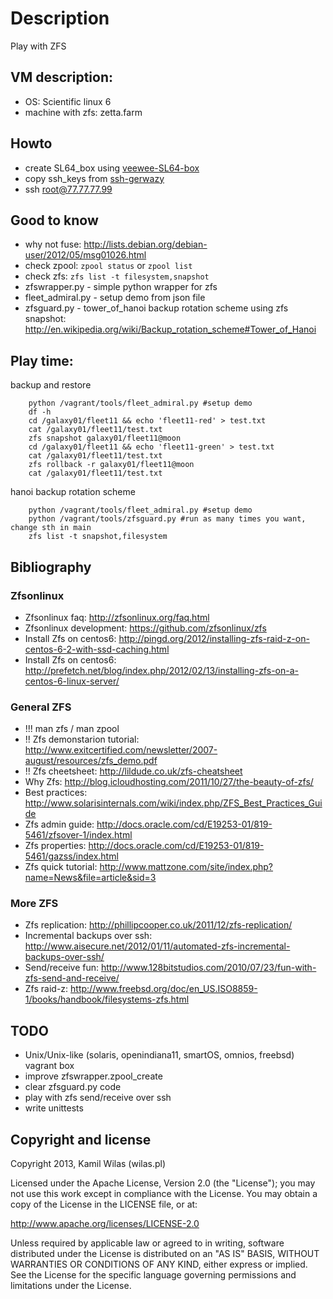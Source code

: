 # Description

Play with ZFS

## VM description:

 - OS: Scientific linux 6
 - machine with zfs: zetta.farm

## Howto

 - create SL64_box using [veewee-SL64-box](https://github.com/wilas/veewee-SL64-box)
 - copy ssh_keys from [ssh-gerwazy](https://github.com/wilas/ssh-gerwazy)
 - ssh root@77.77.77.99

## Good to know

 - why not fuse: http://lists.debian.org/debian-user/2012/05/msg01026.html
 - check zpool: `zpool status` or `zpool list`
 - check zfs: `zfs list -t filesystem,snapshot`
 - zfswrapper.py - simple python wrapper for zfs
 - fleet_admiral.py - setup demo from json file
 - zfsguard.py - tower_of_hanoi backup rotation scheme using zfs snapshot: http://en.wikipedia.org/wiki/Backup_rotation_scheme#Tower_of_Hanoi
 
## Play time:

backup and restore
```
    python /vagrant/tools/fleet_admiral.py #setup demo 
    df -h
    cd /galaxy01/fleet11 && echo 'fleet11-red' > test.txt
    cat /galaxy01/fleet11/test.txt
    zfs snapshot galaxy01/fleet11@moon
    cd /galaxy01/fleet11 && echo 'fleet11-green' > test.txt
    cat /galaxy01/fleet11/test.txt
    zfs rollback -r galaxy01/fleet11@moon
    cat /galaxy01/fleet11/test.txt
```

hanoi backup rotation scheme
```
    python /vagrant/tools/fleet_admiral.py #setup demo 
    python /vagrant/tools/zfsguard.py #run as many times you want, change sth in main
    zfs list -t snapshot,filesystem
```

## Bibliography

### Zfsonlinux

 - Zfsonlinux faq: http://zfsonlinux.org/faq.html
 - Zfsonlinux development: https://github.com/zfsonlinux/zfs
 - Install Zfs on centos6: http://pingd.org/2012/installing-zfs-raid-z-on-centos-6-2-with-ssd-caching.html
 - Install Zfs on centos6: http://prefetch.net/blog/index.php/2012/02/13/installing-zfs-on-a-centos-6-linux-server/

### General ZFS

 - !!! man zfs / man zpool
 - !! Zfs demonstarion tutorial: http://www.exitcertified.com/newsletter/2007-august/resources/zfs_demo.pdf
 - !! Zfs cheetsheet: http://lildude.co.uk/zfs-cheatsheet
 - Why Zfs: http://blog.icloudhosting.com/2011/10/27/the-beauty-of-zfs/
 - Best practices: http://www.solarisinternals.com/wiki/index.php/ZFS_Best_Practices_Guide 
 - Zfs admin guide: http://docs.oracle.com/cd/E19253-01/819-5461/zfsover-1/index.html
 - Zfs properties: http://docs.oracle.com/cd/E19253-01/819-5461/gazss/index.html
 - Zfs quick tutorial: http://www.mattzone.com/site/index.php?name=News&file=article&sid=3

### More ZFS
 - Zfs replication: http://phillipcooper.co.uk/2011/12/zfs-replication/
 - Incremental backups over ssh: http://www.aisecure.net/2012/01/11/automated-zfs-incremental-backups-over-ssh/
 - Send/receive fun: http://www.128bitstudios.com/2010/07/23/fun-with-zfs-send-and-receive/
 - Zfs raid-z: http://www.freebsd.org/doc/en_US.ISO8859-1/books/handbook/filesystems-zfs.html


## TODO

 - Unix/Unix-like (solaris, openindiana11, smartOS, omnios, freebsd) vagrant box
 - improve zfswrapper.zpool_create
 - clear zfsguard.py code
 - play with zfs send/receive over ssh
 - write unittests


## Copyright and license

Copyright 2013, Kamil Wilas (wilas.pl)

Licensed under the Apache License, Version 2.0 (the "License");
you may not use this work except in compliance with the License.
You may obtain a copy of the License in the LICENSE file, or at:

   http://www.apache.org/licenses/LICENSE-2.0

Unless required by applicable law or agreed to in writing, software
distributed under the License is distributed on an "AS IS" BASIS,
WITHOUT WARRANTIES OR CONDITIONS OF ANY KIND, either express or implied.
See the License for the specific language governing permissions and
limitations under the License.

